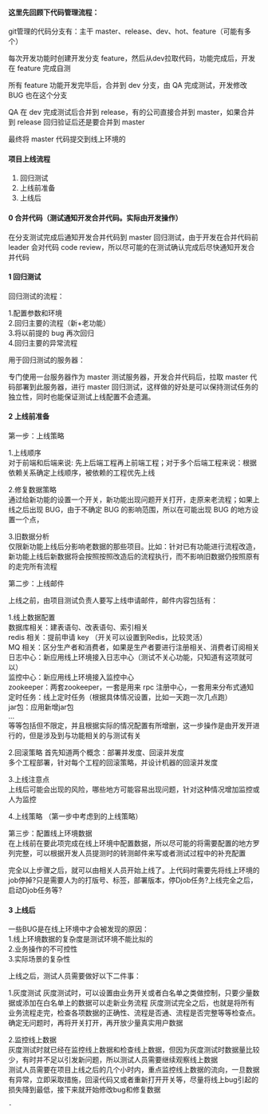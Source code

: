 
#### 这里先回顾下代码管理流程：

git管理的代码分支有：主干 master、release、dev、hot、feature（可能有多个）

每次开发功能时创建开发分支 feature，然后从dev拉取代码，功能完成后，开发在 feature 完成自测

所有 feature 功能开发完毕后，合并到 dev 分支，由 QA 完成测试，开发修改 BUG 也在这个分支

QA 在 dev 完成测试后合并到 release，有的公司直接合并到 master，如果合并到 release 回归验证后还是要合并到 master 

最终将 master 代码提交到线上环境的

#### 项目上线流程

1. 回归测试
2. 上线前准备 
3. 上线后

#### 0 合并代码（测试通知开发合并代码。实际由开发操作）

在分支测试完成后通知开发合并代码到 master 回归测试，由于开发在合并代码前 leader 会对代码 code review，所以尽可能的在测试确认完成后尽快通知开发合并代码

#### 1 回归测试

回归测试的流程：

1.配置参数和环境  
2.回归主要的流程（新+老功能）  
3.将以前提的 bug 再次回归  
4.回归主要的异常流程  

用于回归测试的服务器：

专门使用一台服务器作为 master 测试服务器，开发合并代码后，拉取 master 代码部署到此服务器，进行 master 回归测试，这样做的好处是可以保持测试任务的独立性，同时也能保证测试上线配置不会遗漏。

#### 2 上线前准备 
    
第一步：上线策略

1.上线顺序  
对于前端和后端来说: 先上后端工程再上前端工程；对于多个后端工程来说：根据依赖关系确定上线顺序，被依赖的工程优先上线

2.修复数据策略    
通过给新功能的设置一个开关，新功能出现问题开关打开，走原来老流程；如果上线之后出现 BUG，由于不确定 BUG 的影响范围，所以在可能出现 BUG 的地方设置一个点，

3.旧数据分析  
仅限新功能上线后分影响老数据的那些项目。比如：针对已有功能进行流程改造，新功能上线后新数据将会按照按照改造后的流程执行，而不影响旧数据仍按照原有的走完所有流程

第二步：上线邮件

上线之前，由项目测试负责人要写上线申请邮件，邮件内容包括有：

1.线上数据配置  
数据库相关：建表语句、改表语句、索引相关  
redis 相关：提前申请 key （开关可以设置到Redis，比较灵活）  
MQ 相关：区分生产者和消费者，如果是生产者要进行注册相关、消费者订阅相关  
日志中心：新应用线上环境接入日志中心（测试不关心功能，只知道有这项就可以）  
监控中心：新应用线上环境接入监控中心  
zookeeper：两套zookeeper，一套是用来 rpc 注册中心，一套用来分布式通知  
定时任务：线上定时任务（根据具体情况设置，比如一天跑一次几点跑）  
jar包：应用新增jar包  
...  
等等包括但不限定，并且根据实际的情况配置有所增删，这一步操作是由开发开进行的，但是涉及到与功能相关的与测试有关

2.回滚策略
首先知道两个概念：部署并发度、回滚并发度  
多个工程部署，针对每个工程的回滚策略，并设计机器的回滚并发度  

3.上线注意点  
上线后可能会出现的风险，哪些地方可能容易出现问题，针对这种情况增加监控或人为监控

4.上线策略 
（第一步中考虑到的上线策略）

第三步：配置线上环境数据  
在上线前在要此项完成在线上环境中配置数据，所以尽可能的将需要配置的地方罗列完整，可以根据开发人员提测时的转测邮件来写或者测试过程中的补充配置

完全以上步骤之后，就可以由相关人员开始上线了。上代码时需要先将线上环境的job停掉?只是需要人为的打版号、标签，部署版本，停Djob任务?上线完全之后，启动Djob任务等?

#### 3 上线后 

一些BUG是在线上环境中才会被发现的原因：  
1.线上环境数据的复杂度是测试环境不能比拟的  
2.业务操作的不可控性  
3.实际场景的复杂性  

上线之后，测试人员需要做好以下二件事：

1.灰度测试
灰度测试时，可以设置由业务开关或者白名单之类做控制，只要少量数据或添加在白名单上的数据可以走新业务流程 
灰度测试完全之后，也就是将所有业务流程走完，检查各项数据的正确性、流程是否通、流程是否完整等等检查点。  
确定无问题时，再将开关打开，再开放少量真实用户数据

2.监控线上数据  
灰度测试时就已经在监控线上数据和检查线上数据，但因为灰度测试时数据量比较少，有时并不足以引发新问题，所以测试人员需要继续观察线上数据  
测试人员需要在项目上线之后的几个小时内，重点监控线上数据的流向，一旦数据有异常，立即采取措施，回滚代码又或者重新打开开关等，尽量将线上bug引起的损失降到最低，接下来就开始修改bug和修复数据

    
    
    
    - 
       
